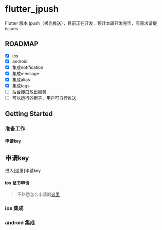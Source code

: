 # flutter_jpush

Flutter 版本 jpush（极光推送），目前正在开发，预计本周开发完毕，有需求请提issues

## ROADMAP

* [x] ios
* [x] android
* [x] 集成notification
* [x] 集成message
* [x] 集成alias
* [x] 集成tags
* [ ] 后台接口放出服务
* [ ] 可以运行的例子，用户可自行推送

## Getting Started

### 准备工作



#### 申请key

## 申请key

进入[这里]申请key

#### ios 证书申请

>不熟悉怎么申请戳[这里](https://www.jianshu.com/p/ae11b893284b)

### ios 集成



### android 集成







